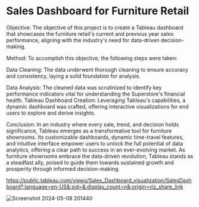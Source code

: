 # Sales Dashboard for Furniture Retail

Objective:
The objective of this project is to create a Tableau dashboard that showcases the furniture retail's current and previous year sales performance, aligning with the industry's need for data-driven decision-making.


Method:
To accomplish this objective, the following steps were taken:

Data Cleaning: The data underwent thorough cleaning to ensure accuracy and consistency, laying a solid foundation for analysis.

Data Analysis: The cleaned data was scrutinized to identify key performance indicators vital for understanding the Superstore's financial health.
Tableau Dashboard Creation: Leveraging Tableau's capabilities, a dynamic dashboard was crafted, offering interactive visualizations for end users to explore and derive insights.

Conclusion:
In an industry where every sale, trend, and decision holds significance, Tableau emerges as a transformative tool for furniture showrooms. Its customizable dashboards, dynamic time-travel features, and intuitive interface empower users to unlock the full potential of data analytics, offering a clear path to success in an ever-evolving market. As furniture showrooms embrace the data-driven revolution, Tableau stands as a steadfast ally, poised to guide them towards sustained growth and prosperity through informed decision-making.

https://public.tableau.com/views/Sales_Dashboard_visualization/SalesDashboard?:language=en-US&:sid=&:display_count=n&:origin=viz_share_link

![Screenshot 2024-05-08 201440](https://github.com/sushminder/Sales-Dashboard-for-Furniture-Retail/assets/60948011/0b47bdf5-b422-43cc-8454-dd89f8e897dd)



